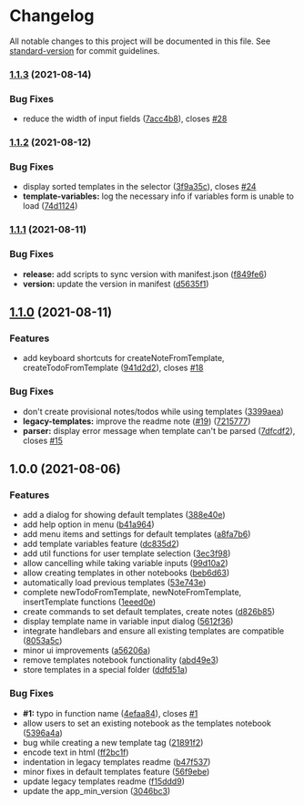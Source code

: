 # Changelog

All notable changes to this project will be documented in this file. See [standard-version](https://github.com/conventional-changelog/standard-version) for commit guidelines.

### [1.1.3](https://github.com/joplin/plugin-templates/compare/v1.1.2...v1.1.3) (2021-08-14)


### Bug Fixes

* reduce the width of input fields ([7acc4b8](https://github.com/joplin/plugin-templates/commit/7acc4b857b4a707747d1fbd7fd01142615608828)), closes [#28](https://github.com/joplin/plugin-templates/issues/28)

### [1.1.2](https://github.com/joplin/plugin-templates/compare/v1.1.1...v1.1.2) (2021-08-12)


### Bug Fixes

* display sorted templates in the selector ([3f9a35c](https://github.com/joplin/plugin-templates/commit/3f9a35c7ef6eb3420c6aa0012604947b8c08ab09)), closes [#24](https://github.com/joplin/plugin-templates/issues/24)
* **template-variables:** log the necessary info if variables form is unable to load ([74d1124](https://github.com/joplin/plugin-templates/commit/74d1124e0f865f41acefe6657ab2155b4a41c63c))

### [1.1.1](https://github.com/joplin/plugin-templates/compare/v1.1.0...v1.1.1) (2021-08-11)


### Bug Fixes

* **release:** add scripts to sync version with manifest.json ([f849fe6](https://github.com/joplin/plugin-templates/commit/f849fe680a5e785b2d9dadee4939de511cef0574))
* **version:** update the version in manifest ([d5635f1](https://github.com/joplin/plugin-templates/commit/d5635f1c627c8d65800f35883b1e27c7e4b2847a))

## [1.1.0](https://github.com/joplin/plugin-templates/compare/v1.0.0...v1.1.0) (2021-08-11)


### Features

* add keyboard shortcuts for createNoteFromTemplate, createTodoFromTemplate ([941d2d2](https://github.com/joplin/plugin-templates/commit/941d2d239e462597cc20b12ca2374038463320b9)), closes [#18](https://github.com/joplin/plugin-templates/issues/18)


### Bug Fixes

* don't create provisional notes/todos while using templates ([3399aea](https://github.com/joplin/plugin-templates/commit/3399aead0ec33998997c373703d80e29282d579c))
* **legacy-templates:** improve the readme note ([#19](https://github.com/joplin/plugin-templates/issues/19)) ([7215777](https://github.com/joplin/plugin-templates/commit/7215777607f40845716cf8d4c94f3cdd3920c4ca))
* **parser:** display error message when template can't be parsed ([7dfcdf2](https://github.com/joplin/plugin-templates/commit/7dfcdf2d6fc4847f0aad45639361566f882e492c)), closes [#15](https://github.com/joplin/plugin-templates/issues/15)

## 1.0.0 (2021-08-06)


### Features

* add a dialog for showing default templates ([388e40e](https://github.com/joplin/plugin-templates/commit/388e40e40c81efe6e719da3b0e560a473e5e5c2a))
* add help option in menu ([b41a964](https://github.com/joplin/plugin-templates/commit/b41a9640f00b9124d25a2afdfa89bd178c764673))
* add menu items and settings for default templates ([a8fa7b6](https://github.com/joplin/plugin-templates/commit/a8fa7b6e2f266c73bac6f0c417dc4098e1011bb2))
* add template variables feature ([dc835d2](https://github.com/joplin/plugin-templates/commit/dc835d2e76fbb597048b046c0612fc5cee52bad7))
* add util functions for user template selection ([3ec3f98](https://github.com/joplin/plugin-templates/commit/3ec3f983d6a336464fd00e72303587e7288bcbdf))
* allow cancelling while taking variable inputs ([99d10a2](https://github.com/joplin/plugin-templates/commit/99d10a202c5f477b1188696955b0b9344a9e8a29))
* allow creating templates in other notebooks ([beb6d63](https://github.com/joplin/plugin-templates/commit/beb6d639c80c7afb1cbbd3e1f6fef8ef7a78028e))
* automatically load previous templates ([53e743e](https://github.com/joplin/plugin-templates/commit/53e743e5b1825ae2c7c15fad07d1e396d683b6c9))
* complete newTodoFromTemplate, newNoteFromTemplate, insertTemplate functions ([1eeed0e](https://github.com/joplin/plugin-templates/commit/1eeed0e69beba172b85a190499c7e0246bdbc2be))
* create commands to set default templates, create notes ([d826b85](https://github.com/joplin/plugin-templates/commit/d826b858adc75c234316f9c86d394601db1150d6))
* display template name in variable input dialog ([5612f36](https://github.com/joplin/plugin-templates/commit/5612f3650de78ae0986d550bc35b58e39c287f40))
* integrate handlebars and ensure all existing templates are compatible ([8053a5c](https://github.com/joplin/plugin-templates/commit/8053a5cf555f1aabc4de52611e2d813bce44f153))
* minor ui improvements ([a56206a](https://github.com/joplin/plugin-templates/commit/a56206a86bcc00dddc4e64900df34285cbe8e628))
* remove templates notebook functionality ([abd49e3](https://github.com/joplin/plugin-templates/commit/abd49e36631e32b22007e9ecf253a60f27e6d76c))
* store templates in a special folder ([ddfd51a](https://github.com/joplin/plugin-templates/commit/ddfd51a404c0ff6ad0ca9d189a4de960cab46ced))


### Bug Fixes

* **#1:** typo in function name ([4efaa84](https://github.com/joplin/plugin-templates/commit/4efaa84e0d7adc7dbd1a7a7eab2c3ea3fe638246)), closes [#1](https://github.com/joplin/plugin-templates/issues/1)
* allow users to set an existing notebook as the templates notebook ([5396a4a](https://github.com/joplin/plugin-templates/commit/5396a4a4ab6962d46caab5e9fd0ab8193f5bf2ea))
* bug while creating a new template tag ([21891f2](https://github.com/joplin/plugin-templates/commit/21891f2b181d10090b6f2f8e40de5f36c3f9c1bc))
* encode text in html ([ff2bc1f](https://github.com/joplin/plugin-templates/commit/ff2bc1fbfb2e47eb46a0e380802c4d31a97150b9))
* indentation in legacy templates readme ([b47f537](https://github.com/joplin/plugin-templates/commit/b47f5375b0135ecfc6fdfd6695e1734f5960e612))
* minor fixes in default templates feature ([56f9ebe](https://github.com/joplin/plugin-templates/commit/56f9ebe887e29cd77c27648b81e666ac3e4fe27d))
* update legacy templates readme ([f15ddd9](https://github.com/joplin/plugin-templates/commit/f15ddd995539170eaade59277cf94afdeed2f2e1))
* update the app_min_version ([3046bc3](https://github.com/joplin/plugin-templates/commit/3046bc3062801ee2f3e56e972e9cf2725ffb58ea))
